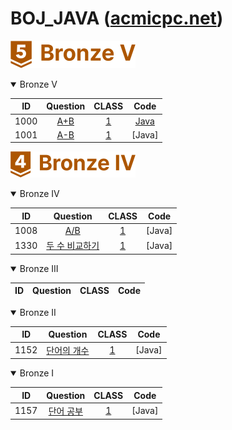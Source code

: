 BOJ_JAVA ([acmicpc.net](https://www.acmicpc.net))  
============================
![LEVEL](https://github.com/chris0825/BOJ_JAVA/blob/main/images/Bronze%20V.PNG)

<details open> <summary> Bronze V </summary>
  
| ID | Question | CLASS | Code |
|:-:|:-:|:-:|:-:|
| 1000 | [A+B](https://www.acmicpc.net/problem/1000) | [1](https://solved.ac/search?query=in_class:1) | [Java](https://github.com/chris0825/BOJ_JAVA/blob/main/Math/1000.java) |
| 1001 | [A-B](https://www.acmicpc.net/problem/1001) | [1](https://solved.ac/search?query=in_class:1) | [Java] |

</details>

![LEVEL](https://github.com/chris0825/BOJ_JAVA/blob/main/images/Bronze%20IV.PNG)
<details open> <summary> Bronze IV </summary>
  
| ID | Question | CLASS | Code |
|:-:|:-:|:-:|:-:|
| 1008 | [A/B](https://www.acmicpc.net/problem/1008) | [1](https://solved.ac/search?query=in_class:1) | [Java] |
| 1330 | [두 수 비교하기](https://www.acmicpc.net/problem/1330) | [1](https://solved.ac/search?query=in_class:1) | [Java] |

</details>


<details open> <summary> Bronze III </summary>
  
| ID | Question | CLASS | Code |
|:-:|:-:|:-:|:-:|

</details>


<details open> <summary> Bronze II </summary>
  
| ID | Question | CLASS | Code |
|:-:|:-:|:-:|:-:|
| 1152 | [단어의 개수](https://www.acmicpc.net/problem/1152) | [1](https://solved.ac/search?query=in_class:1) | [Java] |

</details>




<details open> <summary> Bronze I </summary>
  
| ID | Question | CLASS | Code |
|:-:|:-:|:-:|:-:|
| 1157 | [단어 공부](https://www.acmicpc.net/problem/1157) | [1](https://solved.ac/search?query=in_class:1) | [Java] |

</details>
